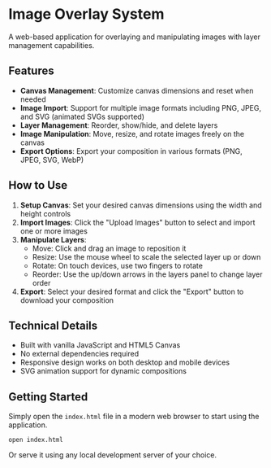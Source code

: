# Image Overlay System

A web-based application for overlaying and manipulating images with layer management capabilities.

## Features

- **Canvas Management**: Customize canvas dimensions and reset when needed
- **Image Import**: Support for multiple image formats including PNG, JPEG, and SVG (animated SVGs supported)
- **Layer Management**: Reorder, show/hide, and delete layers
- **Image Manipulation**: Move, resize, and rotate images freely on the canvas
- **Export Options**: Export your composition in various formats (PNG, JPEG, SVG, WebP)

## How to Use

1. **Setup Canvas**: Set your desired canvas dimensions using the width and height controls
2. **Import Images**: Click the "Upload Images" button to select and import one or more images
3. **Manipulate Layers**:
   - Move: Click and drag an image to reposition it
   - Resize: Use the mouse wheel to scale the selected layer up or down
   - Rotate: On touch devices, use two fingers to rotate
   - Reorder: Use the up/down arrows in the layers panel to change layer order
4. **Export**: Select your desired format and click the "Export" button to download your composition

## Technical Details

- Built with vanilla JavaScript and HTML5 Canvas
- No external dependencies required
- Responsive design works on both desktop and mobile devices
- SVG animation support for dynamic compositions

## Getting Started

Simply open the `index.html` file in a modern web browser to start using the application.

```
open index.html
```

Or serve it using any local development server of your choice.